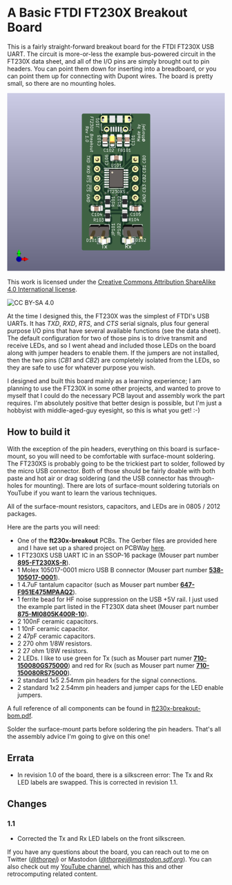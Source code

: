 # A Basic FTDI FT230X Breakout Board

This is a fairly straight-forward breakout board for the FTDI FT230X
USB UART.  The circuit is more-or-less the example bus-powered circuit
in the FT230X data sheet, and all of the I/O pins are simply brought
out to pin headers.  You can point them down for inserting into a breadboard,
or you can point them up for connecting with Dupont wires.  The board is
pretty small, so there are no mounting holes.

![3D render of board image](ft230x-breakout.png)

This work is licensed under the [Creative Commons Attribution
ShareAlike 4.0 International license](https://creativecommons.org/licenses/by-sa/4.0/).

![CC BY-SA 4.0](https://i.creativecommons.org/l/by-sa/4.0/88x31.png)

At the time I designed this, the FT230X was the simplest of FTDI's USB UARTs.
It has *TXD*, *RXD*, *RTS*, and *CTS* serial signals, plus four general purpose
I/O pins that have several available functions (see the data sheet).  The
default configuration for two of those pins is to drive transmit and receive
LEDs, and so I went ahead and included those LEDs on the board along with
jumper headers to enable them.  If the jumpers are not installed, then the
two pins (*CB1* and *CB2*) are completely isolated from the LEDs, so they are
safe to use for whatever purpose you wish.

I designed and built this board mainly as a learning experience; I am planning
to use the FT230X in some other projects, and wanted to prove to myself that
I could do the necessary PCB layout and assembly work the part requires.  I'm
absolutely positive that better design is possible, but I'm just a hobbyist
with middle-aged-guy eyesight, so this is what you get!  :-)

## How to build it

With the exception of the pin headers, everything on this board is
surface-mount, so you will need to be comfortable with surface-mount
soldering.  The FT230XS is probably going to be the trickiest part to
solder, followed by the micro USB connector.  Both of those should be
fairly doable with both paste and hot air or drag soldering (and the
USB connector has through-holes for mounting).  There are lots of
surface-mount soldering tutorials on YouTube if you want to learn the
various techniques.

All of the surface-mount resistors, capacitors, and LEDs are in 0805 / 2012
packages.

Here are the parts you will need:

* One of the **ft230x-breakout** PCBs.  The Gerber files are provided here
and I have set up a shared project on PCBWay [here](XXX).
* 1 FT230XS USB UART IC in an SSOP-16 package (Mouser part number [**895-FT230XS-R**](https://www.mouser.com/ProductDetail/895-FT230XS-R)).
* 1 Molex 105017-0001 micro USB B connector (Mouser part number [**538-105017-0001**](https://www.mouser.com/ProductDetail/538-105017-0001)).
* 1 4.7uF tantalum capacitor (such as Mouser part number [**647-F951E475MPAAQ2**](https://www.mouser.com/ProductDetail/647-F951E475MPAAQ2)).
* 1 ferrite bead for HF noise suppression on the USB +5V rail.  I just used the
example part listed in the FT230X data sheet (Mouser part number [**875-MI0805K400R-10**](https://www.mouser.com/ProductDetail/875-MI0805K400R-10)).
* 2 100nF ceramic capacitors.
* 1 10nF ceramic capacitor.
* 2 47pF ceramic capacitors.
* 2 270 ohm 1/8W resistors.
* 2 27 ohm 1/8W resistors.
* 2 LEDs.  I like to use green for Tx (such as Mouser part numer [**710-150080GS75000**](https://www.mouser.com/ProductDetail/710-150080GS75000)) and red for
Rx (such as Mouser part numer [**710-150080RS75000**](https://www.mouser.com/ProductDetail/710-150080RS75000)).
* 2 standard 1x5 2.54mm pin headers for the signal connections.
* 2 standard 1x2 2.54mm pin headers and jumper caps for the LED enable jumpers.

A full reference of all components can be found in [ft230x-breakout-bom.pdf](ft230x-breakout-bom.pdf).

Solder the surface-mount parts before soldering the pin headers.  That's all
the assembly advice I'm going to give on this one!

## Errata

* In revision 1.0 of the board, there is a silkscreen error: The Tx and Rx
LED labels are swapped.  This is corrected in revision 1.1.

## Changes

### 1.1

* Corrected the Tx and Rx LED labels on the front silkscreen.

If you have any questions about the board, you can reach out to me on
Twitter (*[@thorpej](https://twitter.com/thorpej)*) or Mastodon
(*[@thorpej@mastodon.sdf.org](https://mastodon.sdf.org/@thorpej)*).  You
can also check out my [YouTube channel](https://www.youtube.com/@thorpejsf),
which has this and other retrocomputing related content.
